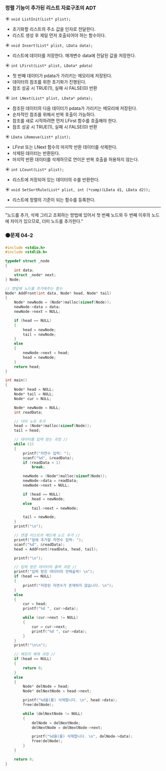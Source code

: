 ### 정렬 기능이 추가된 리스트 자료구조의 ADT

☀ `void ListInit(List* plist);`
* 초기화할 리스트의 주소 값을 인자로 전달한다.
* 리스트 생성 후 제일 먼저 호출되어야 하는 함수이다.

☀ `void Insert(List* plist, LData data);`
* 리스트에 데이터를 저장한다. 매개변수 data에 전달된 값을 저장한다.

☀ `int LFirst(List* plist, LData* pdata)`
* 첫 번째 데이터가 pdata가 가리키는 메모리에 저장된다.
* 데이터의 참조를 위한 초기화가 진행된다.
* 참조 성공 시 TRUE(1), 실패 시 FALSE(0) 반환

☀ `int LNext(List* plist, LData* pdata);`
* 참조된 데이터의 다음 데이터가 pdata가 가리키는 메모리에 저장된다.
* 순차적인 참조를 위해서 반복 호출이 가능하다.
* 참조를 새로 시작하려면 먼저 LFirst 함수를 호출해야 한다.
* 참조 성공 시 TRUE(1), 실패 시 FALSE(0) 반환

☀ `LData LRemove(List* plist);`
* LFirst 또는 LNext 함수의 마지막 반환 데이터를 삭제한다.
* 삭제된 데이터는 반환된다.
* 마지막 반환 데이터를 삭제하므로 연이은 반복 호출을 허용하지 않는다.

☀ `int LCount(List* plist);`
* 리스트에 저장되어 있는 데이터의 수를 반환한다.

☀ `void SetSortRule(List* plist, int (*comp)(LData d1, LData d2));`
* 리스트에 정렬의 기준이 되는 함수를 등록한다.

---

"노드를 추가, 삭제 그리고 조회하는 방법에 있어서 첫 번째 노드와 두 번째 이후의 노드에 차이가 있으므로, 더미 노드를 추가한다."

### 🟠문제 04-2

```c
#include <stdio.h>
#include <stdlib.h>

typedef struct _node
{
	int data;
	struct _node* next;
} Node;

// 맨앞에 노드를 추가해주는 함수
Node* AddFront(int data, Node* head, Node* tail)
{
	Node* newNode = (Node*)malloc(sizeof(Node));
	newNode->data = data;
	newNode->next = NULL;                   

	if (head == NULL)
	{
		head = newNode;
		tail = newNode;
	}
	else
	{
		newNode->next = head;
		head = newNode;
	}
	return head;
}

int main()
{
	Node* head = NULL;
	Node* tail = NULL;
	Node* cur = NULL;

	Node* newNode = NULL;
	int readData;

	// 더미 노트 추가
	head = (Node*)malloc(sizeof(Node));
	tail = head;

	// 데이터를 입력 받는 과정 //
	while (1)
	{
		printf("자연수 입력: ");
		scanf("%d", &readData);
		if (readData < 1)
			break;

		newNode = (Node*)malloc(sizeof(Node));
		newNode->data = readData;
		newNode->next = NULL;

		if (head == NULL)
			head = newNode;
		else
			tail->next = newNode;

		tail = newNode;
	}
	printf("\n");

	// 연결 리스트의 헤드에 노드 추가 //
	printf("앞에 추가할 자연수 입력: ");
	scanf("%d", &readData);
	head = AddFront(readData, head, tail);

	printf("\n");

	// 입력 받은 데이터의 출력 과정 //
	printf("입력 받은 데이터의 전체출력! \n");
	if (head == NULL)
	{
		printf("저장된 자연수가 존재하지 않습니다. \n");
	}
	else
	{
		cur = head;
		printf("%d ", cur->data);

		while (cur->next != NULL)
		{
			cur = cur->next;
			printf("%d ", cur->data);
		}
	}
	printf("\n\n");

	// 메모리 해제 과정 //
	if (head == NULL)
	{
		return 0;
	}
	else
	{
		Node* delNode = head;
		Node* delNextNode = head->next;

		printf("%d을(를) 삭제합니다. \n", head->data);
		free(delNode);

		while (delNextNode != NULL)
		{
			delNode = delNextNode;
			delNextNode = delNextNode->next;

			printf("%d을(를) 삭제합니다. \n", delNode->data);
			free(delNode);
		}
	}

	return 0;
}
```
